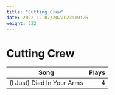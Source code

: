 ```yaml
---
title: "Cutting Crew"
date: 2022-12-07/2022T23:19:26
weight: 322
---
```


# Cutting Crew

 Song | Plays 
----- | -----:
(I Just) Died In Your Arms | 4
